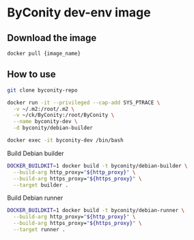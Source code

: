 # ByConity dev-env image

## Download the image
```
docker pull {image_name}
```

## How to use
```bash
git clone byconity-repo

docker run -it --privileged --cap-add SYS_PTRACE \
  -v ~/.m2:/root/.m2 \
  -v ~/ck/ByConity:/root/ByConity \
  --name byconity-dev \
  -d byconity/debian-builder

docker exec -it byconity-dev /bin/bash
```

Build Debian builder
```bash
DOCKER_BUILDKIT=1 docker build -t byconity/debian-builder \
  --build-arg http_proxy="${http_proxy}" \
  --build-arg https_proxy="${https_proxy}" \
  --target builder .
```

Build Debian runner
```bash
DOCKER_BUILDKIT=1 docker build -t byconity/debian-runner \
  --build-arg http_proxy="${http_proxy}" \
  --build-arg https_proxy="${https_proxy}" \
  --target runner .
```

